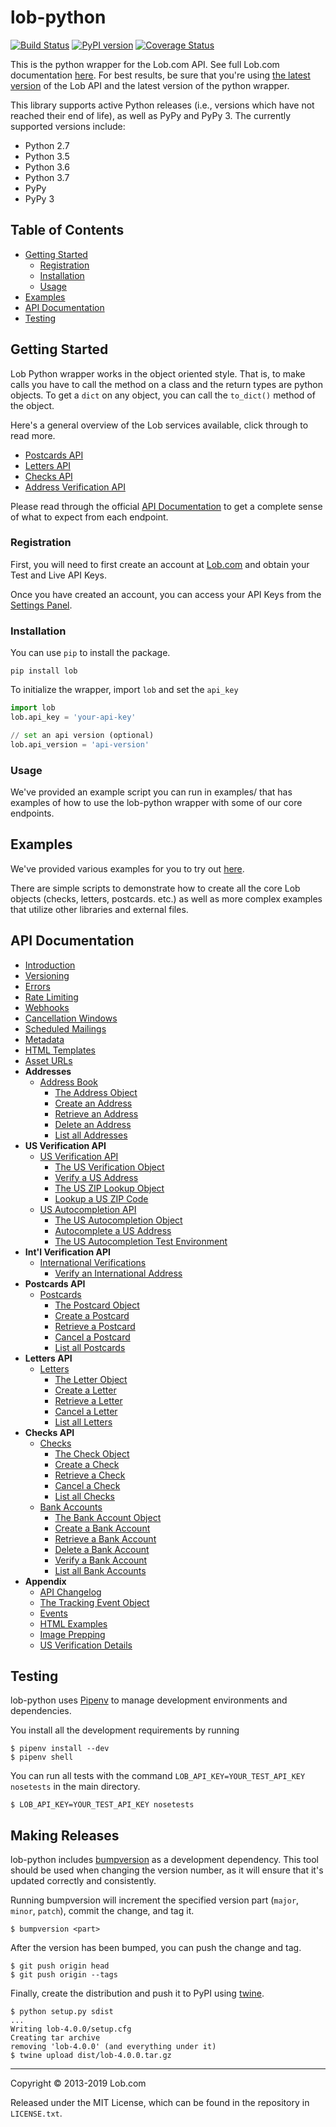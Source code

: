 # lob-python

[![Build Status](https://travis-ci.org/lob/lob-python.svg?branch=master)](https://travis-ci.org/lob/lob-python)
[![PyPI version](https://badge.fury.io/py/lob.svg)](http://badge.fury.io/py/lob)
[![Coverage Status](https://coveralls.io/repos/lob/lob-python/badge.svg?branch=master)](https://coveralls.io/r/lob/lob-python?branch=master)

This is the python wrapper for the Lob.com API. See full Lob.com documentation [here](https://lob.com/docs/python). For best results, be sure that you're using [the latest version](https://lob.com/docs/python#version) of the Lob API and the latest version of the python wrapper.

This library supports active Python releases (i.e., versions which have not reached their end of life), as well as PyPy and PyPy 3.
The currently supported versions include:

* Python 2.7
* Python 3.5
* Python 3.6
* Python 3.7
* PyPy
* PyPy 3

## Table of Contents

- [Getting Started](#getting-started)
  - [Registration](#registration)
  - [Installation](#installation)
  - [Usage](#usage)
- [Examples](#examples)
- [API Documentation](#api-documentation)
- [Testing](#testing)

## Getting Started

Lob Python wrapper works in the object oriented style. That is, to make calls you have to call the method on a class and the return types are python objects. To get a `dict` on any object, you can call the `to_dict()` method of the object.

Here's a general overview of the Lob services available, click through to read more.

- [Postcards API](https://lob.com/products/print-mail/postcards)
- [Letters API](https://lob.com/products/print-mail/letters)
- [Checks API](https://lob.com/products/print-mail/checks)
- [Address Verification API](https://lob.com/products/address-verification)

Please read through the official [API Documentation](#api-documentation) to get a complete sense of what to expect from each endpoint.

### Registration

First, you will need to first create an account at [Lob.com](https://dashboard.lob.com/#/register) and obtain your Test and Live API Keys.

Once you have created an account, you can access your API Keys from the [Settings Panel](https://dashboard.lob.com/#/settings).

### Installation

You can use `pip` to install the package.

```
pip install lob
```

To initialize the wrapper, import `lob` and set the `api_key`

```python
import lob
lob.api_key = 'your-api-key'

// set an api version (optional)
lob.api_version = 'api-version'
```

### Usage

We've provided an example script you can run in examples/ that has examples of how to use the lob-python wrapper with some of our core endpoints.

## Examples

We've provided various examples for you to try out [here](https://github.com/lob/lob-python/tree/master/examples).

There are simple scripts to demonstrate how to create all the core Lob objects (checks, letters, postcards. etc.) as well as more complex examples that utilize other libraries and external files.

## API Documentation

- [Introduction](https://lob.com/docs/python#introduction)
- [Versioning](https://lob.com/docs/python#version)
- [Errors](https://lob.com/docs/python#errors)
- [Rate Limiting](https://lob.com/docs/python#rate-limits)
- [Webhooks](https://lob.com/docs/python#webhooks)
- [Cancellation Windows](https://lob.com/docs/python#cancellation)
- [Scheduled Mailings](https://lob.com/docs/python#scheduled)
- [Metadata](https://lob.com/docs/python#metadata)
- [HTML Templates](https://lob.com/docs/python#templates)
- [Asset URLs](https://lob.com/docs/python#urls)
- **Addresses**
  - [Address Book](https://lob.com/docs/python#addresses)
    - [The Address Object](https://lob.com/docs/python#addresses_object)
    - [Create an Address](https://lob.com/docs/python#addresses_create)
    - [Retrieve an Address](https://lob.com/docs/python#addresses_retrieve)
    - [Delete an Address](https://lob.com/docs/python#addresses_delete)
    - [List all Addresses](https://lob.com/docs/python#addresses_list)
- **US Verification API**
  - [US Verification API](https://lob.com/docs/python#us_verifications)
    - [The US Verification Object](https://lob.com/docs/python#us_verifications_object)
    - [Verify a US Address](https://lob.com/docs/python#us_verifications_create)
    - [The US ZIP Lookup Object](https://lob.com/docs/python#us_zip_lookups_object)
    - [Lookup a US ZIP Code](https://lob.com/docs/python#us_zip_lookups_create)
  - [US Autocompletion API](https://lob.com/docs/python#us_autocompletions)
    - [The US Autocompletion Object](https://lob.com/docs/python#us_autocompletions_object)
    - [Autocomplete a US Address](https://lob.com/docs/python#us_autocompletions_create)
    - [The US Autocompletion Test Environment](https://lob.com/docs/python#us-autocompletions-test-environment)
- **Int'l Verification API**
  - [International Verifications](https://lob.com/docs/python#intl_verifications)
    - [Verify an International Address](https://lob.com/docs/python#intl_verifications_create)
- **Postcards API**
  - [Postcards](https://lob.com/docs/python#postcards)
    - [The Postcard Object](https://lob.com/docs/python#postcards_object)
    - [Create a Postcard](https://lob.com/docs/python#postcards_create)
    - [Retrieve a Postcard](https://lob.com/docs/python#postcards_retrieve)
    - [Cancel a Postcard](https://lob.com/docs/python#postcards_delete)
    - [List all Postcards](https://lob.com/docs/python#postcards_list)
- **Letters API**
  - [Letters](https://lob.com/docs/python#letters)
    - [The Letter Object](https://lob.com/docs/python#letters_object)
    - [Create a Letter](https://lob.com/docs/python#letters_create)
    - [Retrieve a Letter](https://lob.com/docs/python#letters_retrieve)
    - [Cancel a Letter](https://lob.com/docs/python#letters_delete)
    - [List all Letters](https://lob.com/docs/python#letters_list)
- **Checks API**
  - [Checks](https://lob.com/docs/python#checks)
    - [The Check Object](https://lob.com/docs/python#checks_object)
    - [Create a Check](https://lob.com/docs/python#checks_create)
    - [Retrieve a Check](https://lob.com/docs/python#checks_retrieve)
    - [Cancel a Check](https://lob.com/docs/python#checks_delete)
    - [List all Checks](https://lob.com/docs/python#checks_list)
  - [Bank Accounts](https://lob.com/docs/python#bank-accounts)
    - [The Bank Account Object](https://lob.com/docs/python#bankaccounts_object)
    - [Create a Bank Account](https://lob.com/docs/python#bankaccounts_create)
    - [Retrieve a Bank Account](https://lob.com/docs/python#bankaccounts_retrieve)
    - [Delete a Bank Account](https://lob.com/docs/python#bankaccounts_delete)
    - [Verify a Bank Account](https://lob.com/docs/python#bankaccounts_verify)
    - [List all Bank Accounts](https://lob.com/docs/python#bankaccounts_list)
- **Appendix**
  - [API Changelog](https://lob.com/docs/python#changelog)
  - [The Tracking Event Object](https://lob.com/docs/python#tracking_event_object)
  - [Events](https://lob.com/docs/python#events)
  - [HTML Examples](https://lob.com/docs/python#html-examples)
  - [Image Prepping](https://lob.com/docs/python#prepping)
  - [US Verification Details](https://lob.com/docs/python#us_verification_details)

## Testing

lob-python uses [Pipenv](https://docs.pipenv.org/) to manage development environments and dependencies.

You install all the development requirements by running

```shell
$ pipenv install --dev
$ pipenv shell
```

You can run all tests with the command `LOB_API_KEY=YOUR_TEST_API_KEY nosetests` in the main directory.

```shell
$ LOB_API_KEY=YOUR_TEST_API_KEY nosetests
```

## Making Releases

lob-python includes [bumpversion](https://pypi.org/project/bumpversion/) as a development dependency. This
tool should be used when changing the version number, as it will ensure that it's updated correctly and
consistently.

Running bumpversion will increment the specified version part (`major`, `minor`, `patch`), commit the change,
and tag it.

```shell
$ bumpversion <part>
```

After the version has been bumped, you can push the change and tag.

```shell
$ git push origin head
$ git push origin --tags
```

Finally, create the distribution and push it to PyPI using [twine](https://pypi.org/project/twine/).

```shell
$ python setup.py sdist
...
Writing lob-4.0.0/setup.cfg
Creating tar archive
removing 'lob-4.0.0' (and everything under it)
$ twine upload dist/lob-4.0.0.tar.gz
```

---

Copyright &copy; 2013-2019 Lob.com

Released under the MIT License, which can be found in the repository in `LICENSE.txt`.
